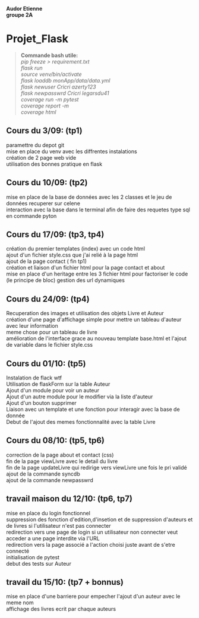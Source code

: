**Audor Etienne**  
**groupe 2A**

# Projet_Flask  

> **Commande  bash utile:**  
> *pip freeze > requirement.txt*  
> *flask run*  
> *source venv/bin/activate*  
> *flask loaddb monApp/data/data.yml*  
> *flask newuser Cricri azerty123*  
> *flask newpasswrd Cricri legarsdu41*  
> *coverage run -m pytest*  
> *coverage report -m*  
> *coverage html*  


## Cours du 3/09: (tp1)  

paramettre du depot git  
mise en place du venv avec les diffrentes instalations  
création de 2 page web vide  
utilisation des bonnes pratique en flask   




## Cours du 10/09: (tp2)  

mise en place de la base de données avec
les 2 classes et le jeu de données recuperer sur celene  
interaction avec la base dans le terminal afin de faire des requetes type sql en commande pyton  



## Cours du 17/09:  (tp3, tp4)  

création du premier templates (index) avec un code html  
ajout d'un fichier style.css que j'ai relié à la page html  
ajout de la page contact ( fin tp1)  
création et liaison d'un fichier html pour la page contact et about  
mise en place d'un heritage entre les 3 fichier html pour factoriser le code  (le principe de bloc)
gestion des url dynamiques  

## Cours du 24/09: (tp4)

Recuperation des images et utilisation des objets Livre et Auteur  
création d'une page d'affichage simple pour mettre un tableau d'auteur avec leur information  
meme chose pour un tableau de livre  
amélioration de l'interface grace au nouveau template base.html et l'ajout
de variable dans le fichier style.css  

## Cours du 01/10: (tp5)

Instalation de flack wtf  
Utilisation de flaskForm sur la table Auteur  
Ajout d'un module pour voir un auteur  
Ajout d'un autre module pour le modifier via la liste d'auteur  
Ajout d'un bouton supprimer  
Liaison avec un template et une fonction pour interagir avec la base de donnée  
Debut de l'ajout des memes fonctionnalité avec la table Livre  

## Cours du 08/10: (tp5, tp6)

correction de la page about et contact (css)  
fin de la page viewLivre avec le detail du livre  
fin de la page updateLivre qui redirige vers viewLivre une fois le pri validé  
ajout de la commande syncdb  
ajout de la commande newpasswrd  

## travail maison du 12/10: (tp6, tp7)

mise en place du login fonctionnel  
suppression des fonction d'edition,d'insetion et de suppression d'auteurs et de livres
si l'utilisateur n'est pas connecter  
redirection vers une page de login si un utilisateur non connecter veut acceder a une
page interdite via l'URL  
redirection vers la page associé a l'action choisi juste avant de s'etre connecté  
initialisation de pytest  
debut des tests sur Auteur  

## travail du 15/10: (tp7 + bonnus)

mise en place d'une barriere pour empecher l'ajout d'un auteur avec le meme nom  
affichage des livres ecrit par chaque auteurs  